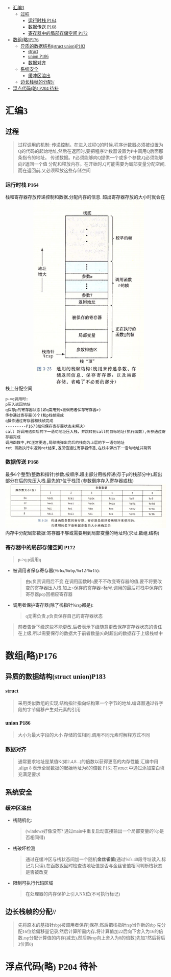 <font face = "Consolas">
<!-- @import "[TOC]" {cmd="toc" depthFrom=1 depthTo=6 orderedList=false} -->

<!-- code_chunk_output -->

- [汇编3](#汇编3)
  - [过程](#过程)
    - [运行时栈 P164](#运行时栈-p164)
    - [数据传送 P168](#数据传送-p168)
    - [寄存器中的局部存储空间 P172](#寄存器中的局部存储空间-p172)
- [数组(略)P176](#数组略p176)
  - [异质的数据结构(struct union)P183](#异质的数据结构struct-unionp183)
    - [struct](#struct)
    - [union P186](#union-p186)
    - [数据对齐](#数据对齐)
  - [系统安全](#系统安全)
    - [缓冲区溢出](#缓冲区溢出)
  - [边长栈帧的分配//](#边长栈帧的分配)
- [浮点代码(略) P204 待补](#浮点代码略-p204-待补)

<!-- /code_chunk_output -->

# 汇编3
## 过程
>过程调用的机制:
传递控制。在进入过程Q的时候,程序计数器必须被设置为Q的代码的起始地址,然后在返回时,要把程序计数器设置为P中调用Q后面那条指令的地址。
传递数据。P必须能够向Q提供一个或多个参数,Q必须能够向P返回一个值
分配和释放内存。在开始时,Q可能需要为局部变量分配空间,而在返回前,又必须释放这些存储空间


### 运行时栈 P164
  栈和寄存器存放传递控制和数据,分配内存的信息.
  超出寄存器存放的大小时就会在栈上分配空间
![通用栈帧结构](./pics/4/1.1通用栈帧结构.png)
```
p->q调用时:
p压入返回地址
q保存p的寄存器状态(如q需用到<被调用者保存寄存器>)
传参通过寄存器(6个)和p栈帧完成
q操作通过寄存器和栈帧完成
---------P167(如何保存寄存器状态未解决)
call 将调用结束后的下一语句地址压入栈，并跳转到call的目标地址(执行函数),传参通过寄存器完成
调用函数中,PC正常更迭,局部栈弹出完后的栈向为上层的下一语句地址
ret 函数执行中遇到ret结束,返回值通过寄存器传递,在栈中弹出下一语句地址并跳转
```

### 数据传送 P168
最多6个整型(整数和指针)参数,按顺序,超出部分用栈传递(存于p的栈部分中),超出部分在后的先压入栈,最先的7位于栈顶
(参数倒序存入寄存器或栈)
![传参寄存器](./pics/4/1.2传参寄存器.png)
内存中分配局部数据:寄存器不够或需要用到局部变量的地址时(求址,数组,结构)

### 寄存器中的局部存储空间 P172
> p->q p调用q
* 被调用者保存寄存器(%rbx,%rbp,%r12-%r15):
     >由q负责调用后不变
    在调用函数时q要不不改变寄存器的值,要不将要改变的寄存器压入栈,加上<保存的寄存器>标号,调用的最后将栈中保存的寄存器pop回相应寄存器
* 调用者保护寄存器(除了栈指针%rsp都是): 
    >q无需负责,p负责保存自己的寄存器状态

>前者告诉下级这些不能更改,后者表示下级随意更改保存寄存器状态的责任在上级,所以需要保存的数据大于前者数量(6)时超出的数据存于上级栈帧中


# 数组(略)P176

## 异质的数据结构(struct union)P183
### struct
>采用类似数组的实现,结构指针指向结构第一个字节的地址,编译器通过各字段的字节偏移产生对元素的引用
### union P186
>大小为最大字段的大小
存储的位相同,调用不同元素时解释方式不同
### 数据对齐
>通常要求地址是某值K(如2,4,8...)的倍数以获得更高的内存性能
汇编中用 .align 8 表示全局数据的起始地址为8的倍数 P161
在struct 中通过添加空白填充满足要求

## 系统安全
### 缓冲区溢出
* 栈随机化:
    >(windows好像没有? 通过main中重复启动直接输出一个局部变量的%p是否相同得)
* 栈破坏检测
    > 通过在缓冲区与栈状态间加一个随机**金丝雀值**(通过%fs:40段寻址读入,标记为只读),在函数返回时检查该地址值是否与金丝雀值相同判断栈状态是否被改变
* 限制可执行代码区域 
    >在处理器的内存保护上引入NX位(不可执行标记)

## 边长栈帧的分配//
>先将原本的基指针rbp(被调用者保存)保存,然后把栈指针rsp当作新的rbp
先分配16位给偏移量记录,然后计算所需内存,将计算值加22后向下舍入为16的倍数,rsp分配计算值的内存(减去),然后新rsp向上舍入为8的倍数(先加7然后将后3位置0)

# 浮点代码(略) P204 待补
